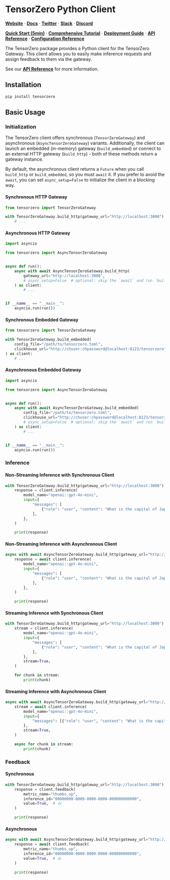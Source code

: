 # TensorZero Python Client

**[Website](https://www.tensorzero.com/)** ·
**[Docs](https://www.tensorzero.com/docs)** ·
**[Twitter](https://www.x.com/tensorzero)** ·
**[Slack](https://www.tensorzero.com/slack)** ·
**[Discord](https://www.tensorzero.com/discord)**

**[Quick Start (5min)](https://www.tensorzero.com/docs/quickstart)** ·
**[Comprehensive Tutorial](https://www.tensorzero.com/docs/gateway/tutorial)** ·
**[Deployment Guide](https://www.tensorzero.com/docs/gateway/deployment)** ·
**[API Reference](https://www.tensorzero.com/docs/gateway/api-reference/inference)** ·
**[Configuration Reference](https://www.tensorzero.com/docs/gateway/configuration-reference)**

The TensorZero package provides a Python client for the TensorZero Gateway.
This client allows you to easily make inference requests and assign feedback to them via the gateway.

See our **[API Reference](https://www.tensorzero.com/docs/gateway/api-reference)** for more information.

## Installation

```bash
pip install tensorzero
```

## Basic Usage

### Initialization

The TensorZero client offers synchronous (`TensorZeroGateway`) and asynchronous (`AsyncTensorZeroGateway`) variants.
Additionally, the client can launch an embedded (in-memory) gateway (`build_embedded`) or connect to an external HTTP gateway (`build_http`) - both of these methods return a gateway instance.

By default, the asynchronous client returns a `Future` when you call `build_http` or `build_embedded`, so you must `await` it.
If you prefer to avoid the `await`, you can set `async_setup=False` to initialize the client in a blocking way.

#### Synchronous HTTP Gateway

```python
from tensorzero import TensorZeroGateway

with TensorZeroGateway.build_http(gateway_url="http://localhost:3000") as client:
    # ...
```

#### Asynchronous HTTP Gateway

```python
import asyncio

from tensorzero import AsyncTensorZeroGateway


async def run():
    async with await AsyncTensorZeroGateway.build_http(
        gateway_url="http://localhost:3000",
        # async_setup=False  # optional: skip the `await` and run `build_http` synchronously (blocking)
    ) as client:
        # ...


if __name__ == "__main__":
    asyncio.run(run())
```

#### Synchronous Embedded Gateway

```python
from tensorzero import TensorZeroGateway

with TensorZeroGateway.build_embedded(
    config_file="/path/to/tensorzero.toml",
    clickhouse_url="http://chuser:chpassword@localhost:8123/tensorzero"
) as client:
    # ...
```

#### Asynchronous Embedded Gateway

```python
import asyncio

from tensorzero import AsyncTensorZeroGateway


async def run():
    async with await AsyncTensorZeroGateway.build_embedded(
        config_file="/path/to/tensorzero.toml",
        clickhouse_url="http://chuser:chpassword@localhost:8123/tensorzero"
        # async_setup=False  # optional: skip the `await` and run `build_embedded` synchronously (blocking)
    ) as client:
        # ...


if __name__ == "__main__":
    asyncio.run(run())
```

### Inference

#### Non-Streaming Inference with Synchronous Client

```python
with TensorZeroGateway.build_http(gateway_url="http://localhost:3000") as client:
    response = client.inference(
        model_name="openai::gpt-4o-mini",
        input={
            "messages": [
                {"role": "user", "content": "What is the capital of Japan?"},
            ],
        },
    )

    print(response)
```

#### Non-Streaming Inference with Asynchronous Client

```python
async with await AsyncTensorZeroGateway.build_http(gateway_url="http://localhost:3000") as client:
    response = await client.inference(
        model_name="openai::gpt-4o-mini",
        input={
            "messages": [
                {"role": "user", "content": "What is the capital of Japan?"},
            ],
        },
    )

    print(response)
```

#### Streaming Inference with Synchronous Client

```python
with TensorZeroGateway.build_http(gateway_url="http://localhost:3000") as client:
    stream = client.inference(
        model_name="openai::gpt-4o-mini",
        input={
            "messages": [
                {"role": "user", "content": "What is the capital of Japan?"},
            ],
        },
        stream=True,
    )

    for chunk in stream:
        print(chunk)
```

#### Streaming Inference with Asynchronous Client

```python
async with await AsyncTensorZeroGateway.build_http(gateway_url="http://localhost:3000") as client:
    stream = await client.inference(
        model_name="openai::gpt-4o-mini",
        input={
            "messages": [{"role": "user", "content": "What is the capital of Japan?"}],
        },
        stream=True,
    )

    async for chunk in stream:
        print(chunk)
```

### Feedback

#### Synchronous

```python
with TensorZeroGateway.build_http(gateway_url="http://localhost:3000") as client:
    response = client.feedback(
        metric_name="thumbs_up",
        inference_id="00000000-0000-0000-0000-000000000000",
        value=True,  # 👍
    )

    print(response)
```

#### Asynchronous

```python
async with await AsyncTensorZeroGateway.build_http(gateway_url="http://localhost:3000") as client:
    response = await client.feedback(
        metric_name="thumbs_up",
        inference_id="00000000-0000-0000-0000-000000000000",
        value=True,  # 👍
    )

    print(response)
```
